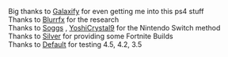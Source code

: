 Big thanks to [Galaxify](https://github.com/Galaxify) for even getting me into this ps4 stuff     
Thanks to [Blurrfx](https://github.com/blurrfx) for the research      
Thanks to [Soggs](https://soggs.uk/) , [YoshiCrystal9](https://github.com/YoshiCrystal9) for the Nintendo Switch method     
Thanks to [Silver](https://github.com/silverxd) for providing some Fortnite Builds     
Thanks to [Default](https://x.com/ThatDefaultBTW) for testing 4.5, 4.2, 3.5
